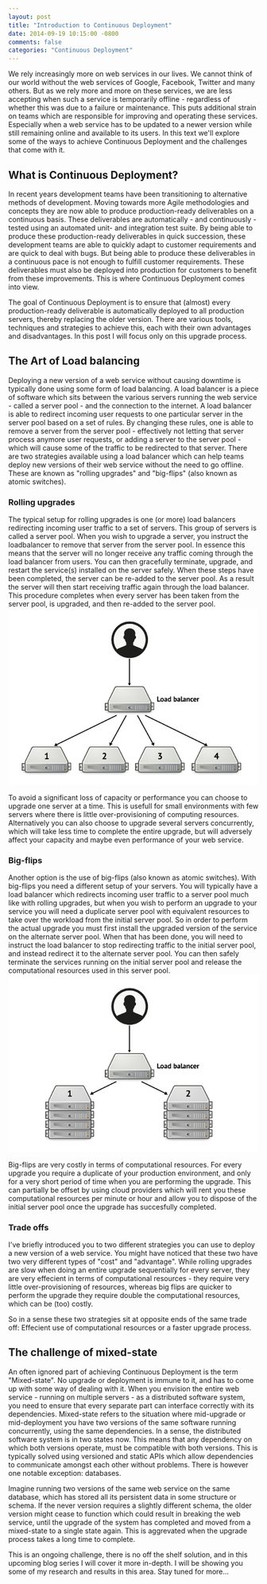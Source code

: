 ```yaml
---
layout: post
title: "Introduction to Continuous Deployment"
date: 2014-09-19 10:15:00 -0800
comments: false
categories: "Continuous Deployment"
---
```


We rely increasingly more on web services in our lives. We cannot think of our world without the web services of Google, Facebook, Twitter and many others. But as we rely more and more on these services, we are less accepting when such a service is temporarily offline - regardless of whether this was due to a failure or maintenance. This puts additional strain on teams which are responsible for improving and operating these services. Especially when a web service has to be updated to a newer version while still remaining online and available to its users. In this text we'll explore some of the ways to achieve Continuous Deployment and the challenges that come with it.

## What is Continuous Deployment?
In recent years development teams have been transitioning to alternative methods of development. Moving towards more Agile methodologies and concepts they are now able to produce production-ready deliverables on a continuous basis. These deliverables are automatically - and continuously - tested using an automated unit- and integration test suite. By being able to produce these production-ready deliverables in quick succession, these development teams are able to quickly adapt to customer requirements and are quick to deal with bugs. But being able to produce these deliverables in a continuous pace is not enough to fulfill customer requirements. These deliverables must also be deployed into production for customers to benefit from these improvements. This is where Continuous Deployment comes into view.

The goal of Continuous Deployment is to ensure that (almost) every production-ready deliverable is automatically deployed to all production servers, thereby replacing the older version. There are various tools, techniques and strategies to achieve this, each with their own advantages and disadvantages. In this post I will focus only on this upgrade process.

## The Art of Load balancing
Deploying a new version of a web service without causing downtime is typically done using some form of load balancing. A load balancer is a piece of software which sits between the various servers running the web service - called a server pool - and the connection to the internet. A load balancer is able to redirect incoming user requests to one particular server in the server pool based on a set of rules. By changing these rules, one is able to remove a server from the server pool - effectively not letting that server process anymore user requests, or adding a server to the server pool - which will cause some of the traffic to be redirected to that server. There are two strategies available using a load balancer which can help teams deploy new versions of their web service without the need to go offline. These are known as "rolling upgrades" and "big-flips" (also known as atomic switches).

### Rolling upgrades
The typical setup for rolling upgrades is one (or more) load balancers redirecting incoming user traffic to a set of servers. This group of servers is called a server pool. When you wish to upgrade a server, you instruct the loadbalancer to remove that server from the server pool. In essence this means that the server will no longer receive any traffic coming through the load balancer from users. You can then gracefully terminate, upgrade, and restart the service(s) installed on the server safely. When these steps have been completed, the server can be re-added to the server pool. As a result the server will then start receiving traffic again through the load balancer. This procedure completes when every server has been taken from the server pool, is upgraded, and then re-added to the server pool.
![](/images/rolling-upgrade.png)

To avoid a significant loss of capacity or performance you can choose to upgrade one server at a time. This is usefull for small environments with few servers where there is little over-provisioning of computing resources. Alternatively you can also choose to upgrade several servers concurrently, which will take less time to complete the entire upgrade, but will adversely affect your capacity and maybe even performance of your web service. 

### Big-flips
Another option is the use of big-flips (also known as atomic switches). With big-flips you need a different setup of your servers. You will typically have a load balancer which redirects incoming user traffic to a server pool much like with rolling upgrades, but when you wish to perform an upgrade to your service you will need a duplicate server pool with equivalent resources to take over the workload from the initial server pool. So in order to perform the actual upgrade you must first install the upgraded version of the service on the alternate server pool. When that has been done, you will need to instruct the load balancer to stop redirecting traffic to the initial server pool, and instead redirect it to the alternate server pool. You can then safely terminate the services running on the initial server pool and release the computational resources used in this server pool.
![](/images/big-flip.png)

Big-flips are very costly in terms of computational resources. For every upgrade you require a duplicate of your production environment, and only for a very short period of time when you are performing the upgrade. This can partially be offset by using cloud providers which will rent you these computational resources per minute or hour and allow you to dispose of the initial server pool once the upgrade has succesfully completed.

### Trade offs
I've briefly introduced you to two different strategies you can use to deploy a new version of a web service. You might have noticed that these two have two very different types of "cost" and "advantage". While rolling upgrades are slow when doing an entire upgrade sequentially for every server, they are very effecient in terms of computational resources - they require very little over-provisioning of resources, whereas big flips are quicker to perform the upgrade they require double the computational resources, which can be (too) costly.

So in a sense these two strategies sit at opposite ends of the same trade off: Effecient use of computational resources or a faster upgrade process. 

## The challenge of mixed-state
An often ignored part of achieving Continuous Deployment is the term "Mixed-state". No upgrade or deployment is immune to it, and has to come up with some way of dealing with it. When you envision the entire web service - running on multiple servers - as a distributed software system, you need to ensure that every separate part can interface correctly with its dependencies. Mixed-state refers to the situation where mid-upgrade or mid-deployment you have two versions of the same software running concurrently, using the same dependencies. In a sense, the distributed software system is in two states now. This means that any dependency on which both versions operate, must be compatible with both versions. This is typically solved using versioned and static APIs which allow dependencies to communicate amongst each other without problems. There is however one notable exception: databases.

Imagine running two versions of the same web service on the same database, which has stored all its persistent data in some structure or schema. If the never version requires a slightly different schema, the older version might cease to function which could result in breaking the web service, until the upgrade of the system has completed and moved from a mixed-state to a single state again. This is aggrevated when the upgrade process takes a long time to complete.

This is an ongoing challenge, there is no off the shelf solution, and in this upcoming blog series I will cover it more in-depth. I will be showing you some of my research and results in this area. Stay tuned for more...
